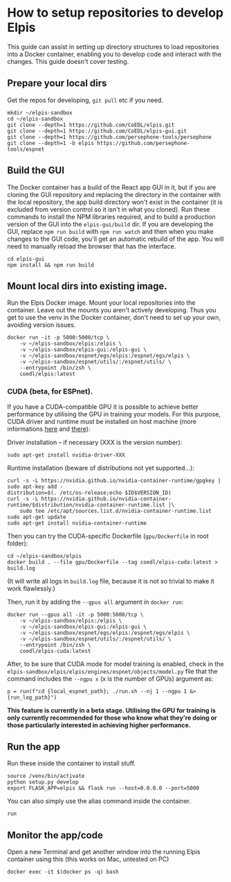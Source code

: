 # How to setup repositories to develop Elpis

This guide can assist in setting up directory structures to load repositories into a Docker container, enabling you to develop code and interact with the changes. This guide doesn't cover testing.


## Prepare your local dirs

Get the repos for developing, `git pull` etc if you need.

```
mkdir ~/elpis-sandbox
cd ~/elpis-sandbox
git clone --depth=1 https://github.com/CoEDL/elpis.git
git clone --depth=1 https://github.com/CoEDL/elpis-gui.git
git clone --depth=1 https://github.com/persephone-tools/persephone
git clone --depth=1 -b elpis https://github.com/persephone-tools/espnet
```


## Build the GUI

The Docker container has a build of the React app GUI in it, but if you are cloning the GUI repository and replacing the directory in the container with the local repository, the app build directory won't exist in the container (it is excluded from version control so it isn't in what you cloned). Run these commands to install the NPM libraries required, and to build a production version of the GUI into the `elpis-gui/build` dir. If you are developing the GUI, replace `npm run build` with `npm run watch` and then when you make changes to the GUI code, you'll get an automatic rebuild of the app. You will need to manually reload the browser that has the interface.

```
cd elpis-gui
npm install && npm run build
```


## Mount local dirs into existing image.
Run the Elpis Docker image. Mount your local repositories into the container. Leave out the mounts you aren't actively developing. Thus you get to use the venv in the Docker container, don't need to set up your own, avoiding version issues.

```
docker run -it -p 5000:5000/tcp \
    -v ~/elpis-sandbox/elpis:/elpis \
    -v ~/elpis-sandbox/elpis-gui:/elpis-gui \
    -v ~/elpis-sandbox/espnet/egs/elpis:/espnet/egs/elpis \
    -v ~/elpis-sandbox/espnet/utils/:/espnet/utils/ \
    --entrypoint /bin/zsh \
    coedl/elpis:latest
```

### CUDA (beta, for ESPnet).

If you have a CUDA-compatible GPU it is possible to achieve better performance by utilising the GPU in training your models. For this purpose, CUDA driver and runtime must be installed on host machine (more informations [here](https://www.celantur.com/blog/run-cuda-in-docker-on-linux/) and [there](https://github.com/NVIDIA/nvidia-docker)):

Driver installation – if necessary (XXX is the version number):

```
sudo apt-get install nvidia-driver-XXX
```

Runtime installation (beware of distributions not yet supported…):

```
curl -s -L https://nvidia.github.io/nvidia-container-runtime/gpgkey | sudo apt-key add -
distribution=$(. /etc/os-release;echo $ID$VERSION_ID)
curl -s -L https://nvidia.github.io/nvidia-container-runtime/$distribution/nvidia-container-runtime.list |\
    sudo tee /etc/apt/sources.list.d/nvidia-container-runtime.list
sudo apt-get update
sudo apt-get install nvidia-container-runtime
```

Then you can try the CUDA-specific Dockerfile (`gpu/Dockerfile` in root folder):

```
cd ~/elpis-sandbox/elpis
docker build . --file gpu/Dockerfile --tag coedl/elpis-cuda:latest > build.log
```

(It will write all logs in `build.log` file, because it is not so trivial to make it work flawlessly.)

Then, run it by adding the `--gpus all` argument in `docker run`:

```
docker run --gpus all -it -p 5000:5000/tcp \
    -v ~/elpis-sandbox/elpis:/elpis \
    -v ~/elpis-sandbox/elpis-gui:/elpis-gui \
    -v ~/elpis-sandbox/espnet/egs/elpis:/espnet/egs/elpis \
    -v ~/elpis-sandbox/espnet/utils/:/espnet/utils/ \
    --entrypoint /bin/zsh \
    coedl/elpis-cuda:latest
```

After, to be sure that CUDA mode for model training is enabled, check in the `elpis-sandbox/elpis/elpis/engines/espnet/objects/model.py` file that the command includes the `--ngpu x` (x is the number of GPUs) argument as:

```
p = run(f"cd {local_espnet_path}; ./run.sh --nj 1 --ngpu 1 &> {run_log_path}")
```

**This feature is currently in a beta stage. Utilising the GPU for training is only currently recommended for those who know what they're doing or those particularly interested in achieving higher performance.**

## Run the app

Run these inside the container to install stuff.

```
source /venv/bin/activate
python setup.py develop
export FLASK_APP=elpis && flask run --host=0.0.0.0 --port=5000
```

You can also simply use the alias command inside the container.
```
run
```


## Monitor the app/code

Open a new Terminal and get another window into the running Elpis container using this (this works on Mac, untested on PC)

```
docker exec -it $(docker ps -q) bash
```
